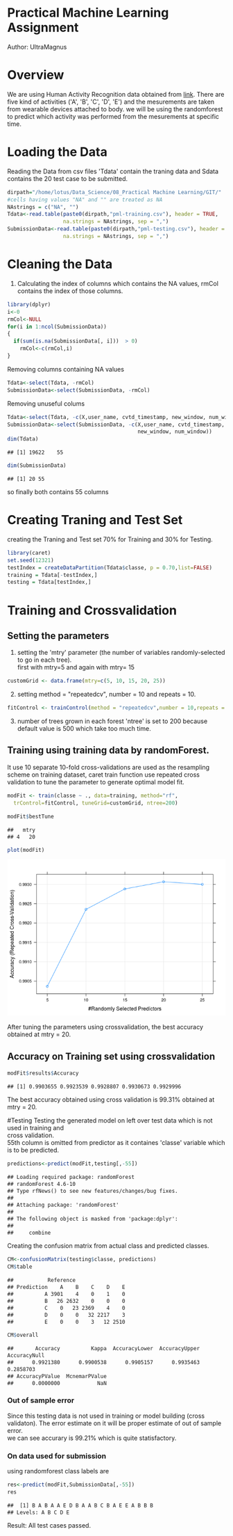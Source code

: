 # Practical Machine Learning Assignment
Author: UltraMagnus  
# Overview  

We are using Human Activity Recognition data obtained from  [link](http://groupware.les.inf.puc-rio.br/har). There are five kind of activities ('A', 'B', 'C', 'D', 'E') and the mesurements are taken from wearable devices attached to body. we will be using the randomforest to predict which activity was performed from the mesurements at specific time.  

# Loading the Data  

Reading the Data from csv files 'Tdata' contain the traning data and Sdata contains the 20 test case to be submitted.  


```r
dirpath="/home/lotus/Data_Science/08_Practical Machine Learning/GIT/"
#cells having values "NA" and "" are treated as NA
NAstrings = c("NA", "")
Tdata<-read.table(paste0(dirpath,"pml-training.csv"), header = TRUE,
                  na.strings = NAstrings, sep = ",")
SubmissionData<-read.table(paste0(dirpath,"pml-testing.csv"), header = TRUE, 
                  na.strings = NAstrings, sep = ",")
```

# Cleaning the Data  

1. Calculating the index of columns which contains the NA values, rmCol contains the 
index of those columns.

```r
library(dplyr)
i<-0
rmCol<-NULL
for(i in 1:ncol(SubmissionData))
{
  if(sum(is.na(SubmissionData[, i]))  > 0)
  	rmCol<-c(rmCol,i)
}
```

Removing columns containing NA values


```r
Tdata<-select(Tdata, -rmCol)
SubmissionData<-select(SubmissionData, -rmCol)
```

Removing unuseful colums  

```r
Tdata<-select(Tdata, -c(X,user_name, cvtd_timestamp, new_window, num_window))
SubmissionData<-select(SubmissionData, -c(X,user_name, cvtd_timestamp,
                                          new_window, num_window))
dim(Tdata)
```

```
## [1] 19622    55
```

```r
dim(SubmissionData)
```

```
## [1] 20 55
```

so finally both contains 55 columns  

# Creating Traning and Test Set
creating the Traning and Test set 70% for Training and 30% for Testing. 

```r
library(caret)
set.seed(12321)
testIndex = createDataPartition(Tdata$classe, p = 0.70,list=FALSE)
training = Tdata[-testIndex,]
testing = Tdata[testIndex,]
```

# Training  and Crossvalidation

## Setting the parameters

1. setting the 'mtry' parameter (the number of variables randomly-selected to go in each tree).  
first with mtry=5 and again with mtry= 15

```r
customGrid <- data.frame(mtry=c(5, 10, 15, 20, 25))
```

2. setting method = "repeatedcv",  number = 10 and repeats = 10.  

```r
fitControl <- trainControl(method = "repeatedcv",number = 10,repeats = 10)
```


3. number of trees grown in each forest 'ntree' is set to 200 because default value is 500 which take too much time.  

## Training using training data by randomForest.  
It use 10 separate 10-fold cross-validations are used as the resampling scheme on training dataset, caret train function use repeated cross validation to tune the parameter to generate optimal model fit.


```r
modFit <- train(classe ~ ., data=training, method="rf",
  trControl=fitControl, tuneGrid=customGrid, ntree=200)
```


```r
modFit$bestTune 
```

```
##   mtry
## 4   20
```

```r
plot(modFit)
```

![](PML_files/figure-html/unnamed-chunk-9-1.png) 

After tuning the parameters using crossvalidation, the best accuracy obtained at mtry = 20.  

## Accuracy on Training set  using crossvalidation


```r
modFit$results$Accuracy
```

```
## [1] 0.9903655 0.9923539 0.9928807 0.9930673 0.9929996
```

The best accuracy obtained using cross validation is 99.31% obtained at mtry = 20.

#Testing
Testing the generated model on left over test data which is not used in training and       
cross validation.  
55th column is omitted from predictor as it containes 'classe' variable which is to be predicted. 

```r
predictions<-predict(modFit,testing[,-55])
```

```
## Loading required package: randomForest
## randomForest 4.6-10
## Type rfNews() to see new features/changes/bug fixes.
## 
## Attaching package: 'randomForest'
## 
## The following object is masked from 'package:dplyr':
## 
##     combine
```

Creating  the confusion matrix from actual class and predicted classes.

```r
CM<-confusionMatrix(testing$classe, predictions)
CM$table
```

```
##           Reference
## Prediction    A    B    C    D    E
##          A 3901    4    0    1    0
##          B   26 2632    0    0    0
##          C    0   23 2369    4    0
##          D    0    0   32 2217    3
##          E    0    0    3   12 2510
```

```r
CM$overall
```

```
##       Accuracy          Kappa  AccuracyLower  AccuracyUpper   AccuracyNull 
##      0.9921380      0.9900538      0.9905157      0.9935463      0.2858703 
## AccuracyPValue  McnemarPValue 
##      0.0000000            NaN
```

### Out of sample error
Since this testing data is not used in training or model building (cross validaton). The error estimate on it will be proper estimate of out of sample error.   
we can see accurary is 99.21% which is quite statisfactory.  

### On data used for submission  

using randomforest class labels are  


```r
res<-predict(modFit,SubmissionData[,-55])
res
```

```
##  [1] B A B A A E D B A A B C B A E E A B B B
## Levels: A B C D E
```

Result: All test cases passed.  
